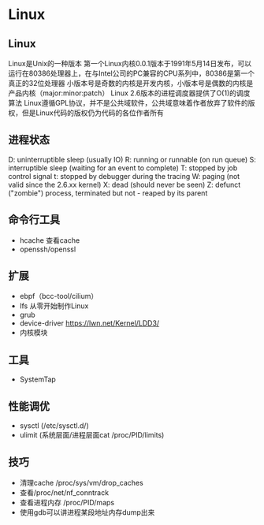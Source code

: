 # Linux

## Linux
Linux是Unix的一种版本
第一个Linux内核0.0.1版本于1991年5月14日发布，可以运行在80386处理器上，在与Intel公司的PC兼容的CPU系列中，80386是第一个真正的32位处理器
小版本号是奇数的内核是开发内核，小版本号是偶数的内核是产品内核（major:minor:patch）
Linux 2.6版本的进程调度器提供了O(1)的调度算法
Linux遵循GPL协议，并不是公共域软件，公共域意味着作者放弃了软件的版权，但是Linux代码的版权仍为代码的各位作者所有

## 进程状态
D: uninterruptible sleep (usually IO)
R: running or runnable (on run queue)
S: interruptible sleep (waiting for an event to complete)
T: stopped by job control signal
t: stopped by debugger during the tracing
W: paging (not valid since the 2.6.xx kernel)
X: dead (should never be seen)
Z: defunct ("zombie") process, terminated but not - reaped by its parent

## 命令行工具
- hcache 查看cache 
- openssh/openssl

## 扩展
- ebpf（bcc-tool/cilium）
- lfs 从零开始制作Linux
- grub
- device-driver https://lwn.net/Kernel/LDD3/
- 内核模块

## 工具
- SystemTap

## 性能调优
- sysctl (/etc/sysctl.d/)
- ulimit (系统层面/进程层面cat /proc/PID/limits)

## 技巧
- 清理cache /proc/sys/vm/drop_caches
- 查看/proc/net/nf_conntrack
- 查看进程内存 /proc/PID/maps
- 使用gdb可以讲进程某段地址内存dump出来 
